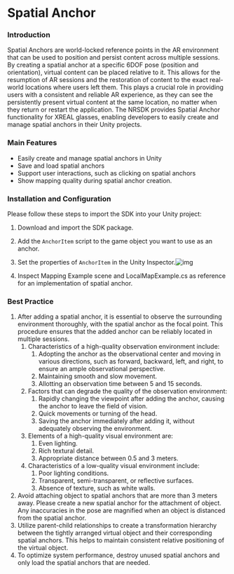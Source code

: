 # Spatial Anchor

### Introduction

Spatial Anchors are world-locked reference points in the AR environment that can be used to position and persist content across multiple sessions. By creating a spatial anchor at a specific 6DOF pose (position and orientation), virtual content can be placed relative to it. This allows for the resumption of AR sessions and the restoration of content to the exact real-world locations where users left them. This plays a crucial role in providing users with a consistent and reliable AR experience, as they can see the persistently present virtual content at the same location, no matter when they return or restart the application. The NRSDK provides Spatial Anchor functionality for XREAL glasses, enabling developers to easily create and manage spatial anchors in their Unity projects.

### Main Features

- Easily create and manage spatial anchors in Unity
- Save and load spatial anchors
- Support user interactions, such as clicking on spatial anchors
- Show mapping quality during spatial anchor creation.

### Installation and Configuration

Please follow these steps to import the SDK into your Unity project:

1. Download and import the SDK package.
2. Add the `AnchorItem` script to the game object you want to use as an anchor.
3. Set the properties of `AnchorItem` in the Unity Inspector.![img](https://xreal.gitbook.io/~gitbook/image?url=https%3A%2F%2F3927673004-files.gitbook.io%2F%7E%2Ffiles%2Fv0%2Fb%2Fgitbook-x-prod.appspot.com%2Fo%2Fspaces%252FyXoV7SMVFQhr75lOIoQv%252Fuploads%252Fht321ZyBkB4wWoYWgcIc%252Fimage.png%3Falt%3Dmedia%26token%3D267ba505-9438-44f3-b71d-63e2878447f3&width=768&dpr=4&quality=100&sign=a58187319c3083c2219de41855006a1f5ab1be8cee71a008ed45c8692d8d1c83)

4. Inspect Mapping Example scene and LocalMapExample.cs as reference for an implementation of spatial anchor.

### Best Practice

1. After adding a spatial anchor, it is essential to observe the surrounding environment thoroughly, with the spatial anchor as the focal point. This procedure ensures that the added anchor can be reliably located in multiple sessions.
   1. Characteristics of a high-quality observation environment include:
      1. Adopting the anchor as the observational center and moving in various directions, such as forward, backward, left, and right, to ensure an ample observational perspective.
      2. Maintaining smooth and slow movement.
      3. Allotting an observation time between 5 and 15 seconds.
   2. Factors that can degrade the quality of the observation environment:
      1. Rapidly changing the viewpoint after adding the anchor, causing the anchor to leave the field of vision.
      2. Quick movements or turning of the head.
      3. Saving the anchor immediately after adding it, without adequately observing the environment.
   3. Elements of a high-quality visual environment are:
      1. Even lighting.
      2. Rich textural detail.
      3. Appropriate distance between 0.5 and 3 meters.
   4. Characteristics of a low-quality visual environment include:
      1. Poor lighting conditions.
      2. Transparent, semi-transparent, or reflective surfaces.
      3. Absence of texture, such as white walls.
2. Avoid attaching object to spatial anchors that are more than 3 meters away. Please create a new spatial anchor for the attachment of object. Any inaccuracies in the pose are magnified when an object is distanced from the spatial anchor.
3. Utilize parent-child relationships to create a transformation hierarchy between the tightly arranged virtual object and their corresponding spatial anchors. This helps to maintain consistent relative positioning of the virtual object.
4. To optimize system performance, destroy unused spatial anchors and only load the spatial anchors that are needed.
